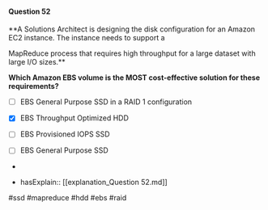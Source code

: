 #### Question  52


**A Solutions Architect is designing the disk configuration for an Amazon EC2 instance. The instance needs to support a

MapReduce process that requires high throughput for a large dataset with large I/O sizes.**


**Which Amazon EBS volume is the MOST cost-effective solution for these requirements?**


- [ ] EBS General Purpose SSD in a RAID 1 configuration


- [x] EBS Throughput Optimized HDD


- [ ] EBS Provisioned IOPS SSD


- [ ] EBS General Purpose SSD


*

- hasExplain:: [[explanation_Question  52.md]]

#ssd #mapreduce #hdd #ebs #raid 